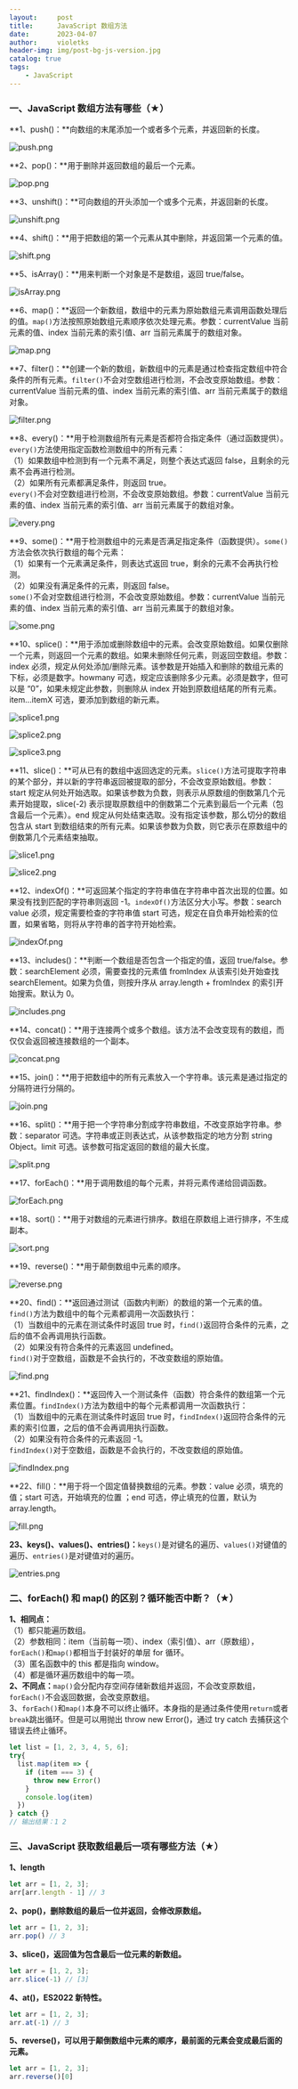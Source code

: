 ```yaml
---
layout:     post
title:      JavaScript 数组方法
date:       2023-04-07
author:     violetks
header-img: img/post-bg-js-version.jpg
catalog: true
tags:
    - JavaScript
---
```


### 一、JavaScript 数组方法有哪些（★）
**1、push()：**向数组的末尾添加一个或者多个元素，并返回新的长度。<br>

![push.png](/instructPic/push.png)

**2、pop()：**用于删除并返回数组的最后一个元素。<br>

![pop.png](/instructPic/pop.png)

**3、unshift()：**可向数组的开头添加一个或多个元素，并返回新的长度。<br>

![unshift.png](/instructPic/unshift.png)

**4、shift()：**用于把数组的第一个元素从其中删除，并返回第一个元素的值。<br>

![shift.png](/instructPic/shift.png)

**5、isArray()：**用来判断一个对象是不是数组，返回 true/false。<br>

![isArray.png](/instructPic/isArray.png)

**6、map()：**返回一个新数组，数组中的元素为原始数组元素调用函数处理后的值。`map()`方法按照原始数组元素顺序依次处理元素。参数：currentValue 当前元素的值、index 当前元素的索引值、arr 当前元素属于的数组对象。<br>

![map.png](/instructPic/map.png)

**7、filter()：**创建一个新的数组，新数组中的元素是通过检查指定数组中符合条件的所有元素。`filter()`不会对空数组进行检测，不会改变原始数组。参数：currentValue 当前元素的值、index 当前元素的索引值、arr 当前元素属于的数组对象。<br>

![filter.png](/instructPic/filter.png)

**8、every()：**用于检测数组所有元素是否都符合指定条件（通过函数提供）。`every()`方法使用指定函数检测数组中的所有元素：<br>
（1）如果数组中检测到有一个元素不满足，则整个表达式返回 false，且剩余的元素不会再进行检测。<br>
（2）如果所有元素都满足条件，则返回 true。<br>
`every()`不会对空数组进行检测，不会改变原始数组。参数：currentValue 当前元素的值、index 当前元素的索引值、arr 当前元素属于的数组对象。<br>

![every.png](/instructPic/every.png)

**9、some()：**用于检测数组中的元素是否满足指定条件（函数提供）。`some()`方法会依次执行数组的每个元素：<br>
（1）如果有一个元素满足条件，则表达式返回 true，剩余的元素不会再执行检测。<br>
（2）如果没有满足条件的元素，则返回 false。<br>
`some()`不会对空数组进行检测，不会改变原始数组。参数：currentValue 当前元素的值、index 当前元素的索引值、arr 当前元素属于的数组对象。<br>

![some.png](/instructPic/some.png)

**10、splice()：**用于添加或删除数组中的元素。会改变原始数组。如果仅删除一个元素，则返回一个元素的数组。如果未删除任何元素，则返回空数组。参数：index 必须，规定从何处添加/删除元素。该参数是开始插入和删除的数组元素的下标，必须是数字。howmany 可选，规定应该删除多少元素。必须是数字，但可以是 “0”，如果未规定此参数，则删除从 index 开始到原数组结尾的所有元素。item…itemX 可选，要添加到数组的新元素。<br>

![splice1.png](/instructPic/splice1.png)

![splice2.png](/instructPic/splice2.png)

![splice3.png](/instructPic/splice3.png)

**11、slice()：**可从已有的数组中返回选定的元素。`slice()`方法可提取字符串的某个部分，并以新的字符串返回被提取的部分，不会改变原始数组。参数：start 规定从何处开始选取。如果该参数为负数，则表示从原数组的倒数第几个元素开始提取，slice(-2) 表示提取原数组中的倒数第二个元素到最后一个元素（包含最后一个元素）。end 规定从何处结束选取。没有指定该参数，那么切分的数组包含从 start 到数组结束的所有元素。如果该参数为负数，则它表示在原数组中的倒数第几个元素结束抽取。<br>

![slice1.png](/instructPic/slice1.png)

![slice2.png](/instructPic/slice2.png)

**12、indexOf()：**可返回某个指定的字符串值在字符串中首次出现的位置。如果没有找到匹配的字符串则返回 -1。`indexOf()`方法区分大小写。参数：search value 必须，规定需要检查的字符串值 start 可选，规定在自负串开始检索的位置，如果省略，则将从字符串的首字符开始检索。<br>

![indexOf.png](/instructPic/indexOf.png)

**13、includes()：**判断一个数组是否包含一个指定的值，返回 true/false。参数：searchElement 必须，需要查找的元素值 fromIndex 从该索引处开始查找 searchElement。如果为负值，则按升序从 array.length + fromIndex 的索引开始搜索。默认为 0。<br>

![includes.png](/instructPic/includes.png)

**14、concat()：**用于连接两个或多个数组。该方法不会改变现有的数组，而仅仅会返回被连接数组的一个副本。<br>

![concat.png](/instructPic/concat.png)

**15、join()：**用于把数组中的所有元素放入一个字符串。该元素是通过指定的分隔符进行分隔的。<br>

![join.png](/instructPic/join.png)

**16、split()：**用于把一个字符串分割成字符串数组，不改变原始字符串。参数：separator 可选。字符串或正则表达式，从该参数指定的地方分割 string Object。limit 可选。该参数可指定返回的数组的最大长度。<br>

![split.png](/instructPic/split.png)

**17、forEach()：**用于调用数组的每个元素，并将元素传递给回调函数。<br>

![forEach.png](/instructPic/forEach.png)

**18、sort()：**用于对数组的元素进行排序。数组在原数组上进行排序，不生成副本。<br>

![sort.png](/instructPic/sort.png)

**19、reverse()：**用于颠倒数组中元素的顺序。<br>

![reverse.png](/instructPic/reverse.png)

**20、find()：**返回通过测试（函数内判断）的数组的第一个元素的值。`find()`方法为数组中的每个元素都调用一次函数执行：<br>
（1）当数组中的元素在测试条件时返回 true 时，`find()`返回符合条件的元素，之后的值不会再调用执行函数。<br>
（2）如果没有符合条件的元素返回 undefined。<br>
`find()`对于空数组，函数是不会执行的，不改变数组的原始值。<br>

![find.png](/instructPic/find.png)

**21、findIndex()：**返回传入一个测试条件（函数）符合条件的数组第一个元素位置。`findIndex()`方法为数组中的每个元素都调用一次函数执行：<br>
（1）当数组中的元素在测试条件时返回 true 时，`findIndex()`返回符合条件的元素的索引位置，之后的值不会再调用执行函数。<br>
（2）如果没有符合条件的元素返回 -1。<br>
`findIndex()`对于空数组，函数是不会执行的，不改变数组的原始值。<br>

![findIndex.png](/instructPic/findIndex.png)

**22、fill()：**用于将一个固定值替换数组的元素。参数：value 必须，填充的值；start 可选，开始填充的位置
；end 可选，停止填充的位置，默认为 array.length。<br>

![fill.png](/instructPic/fill.png)

**23、keys()、values()、entries()：**`keys()`是对键名的遍历、`values()`对键值的遍历、`entries()`是对键值对的遍历。<br>

![entries.png](/instructPic/entries.png)

### 二、forEach() 和 map() 的区别？循环能否中断？（★）
**1、相同点：**<br>
（1）都只能遍历数组。<br>
（2）参数相同：item（当前每一项）、index（索引值）、arr（原数组），`forEach()`和`map()`都相当于封装好的单层 for 循环。<br>
（3）匿名函数中的 this 都是指向 window。<br>
（4）都是循环遍历数组中的每一项。<br>
**2、不同点：**`map()`会分配内存空间存储新数组并返回，不会改变原数组，`forEach()`不会返回数据，会改变原数组。<br>
3、`forEach()`和`map()`本身不可以终止循环。本身指的是通过条件使用`return`或者`break`跳出循环。但是可以用抛出 throw new Error()，通过 try catch 去捕获这个错误去终止循环。<br>
```javascript
let list = [1, 2, 3, 4, 5, 6];
try{
  list.map(item => {
    if (item === 3) {
      throw new Error()
    }
    console.log(item)
  })
} catch {}
// 输出结果：1 2
```

### 三、JavaScript 获取数组最后一项有哪些方法（★）
**1、length**<br>
```javascript
let arr = [1, 2, 3];
arr[arr.length - 1] // 3
```

**2、pop()，删除数组的最后一位并返回，会修改原数组。**<br>
```javascript
let arr = [1, 2, 3];
arr.pop() // 3
```

**3、slice()，返回值为包含最后一位元素的新数组。**<br>
```javascript
let arr = [1, 2, 3];
arr.slice(-1) // [3]
```

**4、at()，ES2022 新特性。**<br>
```javascript
let arr = [1, 2, 3];
arr.at(-1) // 3
```

**5、reverse()，可以用于颠倒数组中元素的顺序，最前面的元素会变成最后面的元素。**<br>
```javascript
let arr = [1, 2, 3];
arr.reverse()[0]
```